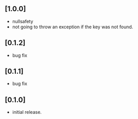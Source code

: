 ## [1.0.0]

* nullsafety
* not going to throw an exception if the key was not found.

## [0.1.2] 

* bug fix

## [0.1.1] 

* bug fix

## [0.1.0]

* initial release.
